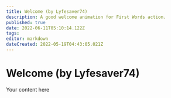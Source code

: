 ```yaml
---
title: Welcome (by Lyfesaver74)
description: A good welcome animation for First Words action.
published: true
date: 2022-06-11T05:10:14.122Z
tags: 
editor: markdown
dateCreated: 2022-05-19T04:43:05.021Z
---
```


# Welcome (by Lyfesaver74)
Your content here